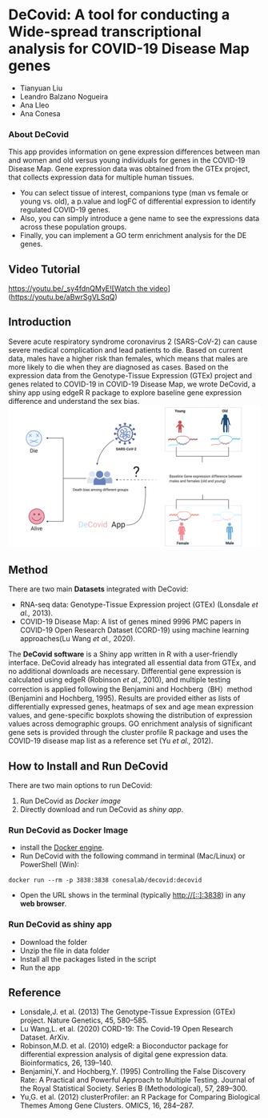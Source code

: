 # DeCovid: A tool for conducting a Wide-spread transcriptional analysis for COVID-19 Disease Map genes

- Tianyuan Liu
- Leandro Balzano Nogueira
- Ana Lleo
- Ana Conesa

### About DeCovid
This app provides information on gene expression differences between man and women and old versus young individuals for genes in the COVID-19 Disease Map. Gene expression data was obtained from the GTEx project, that collects expression data for multiple human tissues.
- You can select tissue of interest, companions type (man vs female or young vs. old), a p.value and logFC of differential expression to identify regulated COVID-19 genes.
- Also, you can simply introduce a gene name to see the expressions data across these population groups.
- Finally, you can implement a GO term enrichment analysis for the DE genes.

## Video Tutorial
[https://youtu.be/_sy4fdnQMyE![Watch the video](https://github.com/ConesaLab/DeCovid/blob/master/www/AA65B516-2B6A-463E-AEA5-2C9D7FD4C2D2.jpeg)]
(https://youtu.be/aBwrSgVLSqQ)

## Introduction
Severe acute respiratory syndrome coronavirus 2 (SARS-CoV-2) can cause severe medical complication and lead patients to die. Based on current data, males have a higher risk than females, which means that males are more likely to die when they are diagnosed as cases. Based on the expression data from the Genotype-Tissue Expression (GTEx) project and genes related to COVID-19  in COVID-19 Disease Map, we wrote DeCovid,  a shiny app using edgeR R package to explore baseline gene expression difference and understand the sex bias.
<img src="https://github.com/ConesaLab/DeCovid/blob/master/www/idea.png">

## Method
There are two main **Datasets** integrated with DeCovid:
- RNA-seq data: Genotype-Tissue Expression project (GTEx) (Lonsdale *et al.,* 2013).
- COVID-19 Disease Map: A list of genes mined 9996 PMC papers in COVID-19 Open Research Dataset (CORD-19) using machine learning approaches(Lu Wang *et al.,* 2020).

The **DeCovid software** is a Shiny app written in R with a user-friendly interface. DeCovid already has integrated all essential data from GTEx, and no additional downloads are necessary. Differential gene expression is calculated using edgeR (Robinson *et al.,* 2010), and multiple testing correction is applied following the Benjamini and Hochberg（BH）method (Benjamini and Hochberg, 1995). Results are provided either as lists of differentially expressed genes, heatmaps of sex and age mean expression values, and gene-specific boxplots showing the distribution of expression values across demographic groups. GO enrichment analysis of significant gene sets is provided through the cluster profile R package and uses the COVID-19 disease map list as a reference set (Yu *et al.,* 2012).


## How to Install and Run DeCovid

There are two main options to run DeCovid:

1.  Run DeCovid as *Docker image* 
2.  Directly download and run DeCovid as *shiny app*.

### Run  DeCovid as Docker Image

- install the [Docker engine](https://docs.docker.com/engine/install/).
- Run DeCovid with the following command in terminal (Mac/Linux) or PowerShell (Win):
```
docker run --rm -p 3838:3838 conesalab/decovid:decovid
```
- Open the URL shows in the terminal (typically [http://[::]:3838](http://[::]:3838)) in any **web browser**.

### Run  DeCovid as shiny app
- Download the folder
- Unzip the file in data folder
- Install all the packages listed in the script
- Run the app

## Reference
- Lonsdale,J. et al. (2013) The Genotype-Tissue Expression (GTEx) project. Nature Genetics, 45, 580–585.
- Lu Wang,L. et al. (2020) CORD-19: The Covid-19 Open Research Dataset. ArXiv.
- Robinson,M.D. et al. (2010) edgeR: a Bioconductor package for differential expression analysis of digital gene expression data. Bioinformatics, 26, 139–140.
- Benjamini,Y. and Hochberg,Y. (1995) Controlling the False Discovery Rate: A Practical and Powerful Approach to Multiple Testing. Journal of the Royal Statistical Society. Series B (Methodological), 57, 289–300.
- Yu,G. et al. (2012) clusterProfiler: an R Package for Comparing Biological Themes Among Gene Clusters. OMICS, 16, 284–287.

